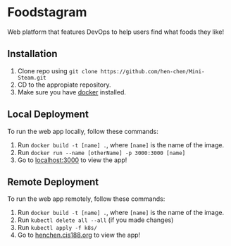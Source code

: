 # Foodstagram

Web platform that features DevOps to help users find what foods they like!

## Installation

1. Clone repo using `git clone https://github.com/hen-chen/Mini-Steam.git`
2. CD to the appropiate repository.
3. Make sure you have [docker](https://docs.docker.com/get-docker/) installed.

## Local Deployment

To run the web app locally, follow these commands:

1. Run `docker build -t [name] .`, where `[name]` is the name of the image.
2. Run `docker run --name [otherName] -p 3000:3000 [name]`
3. Go to [localhost:3000](localhost:3000) to view the app!

## Remote Deployment

To run the web app remotely, follow these commands:

1. Run `docker build -t [name] .`, where `[name]` is the name of the image.
2. Run `kubectl delete all --all` (if you made changes)
3. Run `kubectl apply -f k8s/`
4. Go to [henchen.cis188.org](henchen.cis188.org) to view the app!
